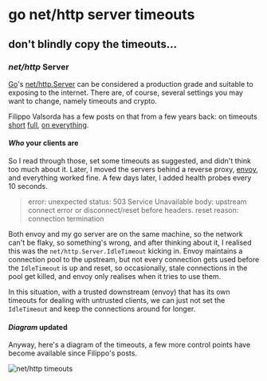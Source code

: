 # go net/http server timeouts

## don't blindly copy the timeouts...


### _net/http_ Server

[Go](https://go.dev/)'s
[net/http.Server](https://pkg.go.dev/net/http#Server)
can be considered a production grade and suitable to exposing to the internet.
There are, of course, several settings you may want to change,
namely timeouts and crypto.

Filippo Valsorda has a few posts on that from a few years back:
on timeouts
[short](https://words.filippo.io/the-complete-guide-to-go-net-http-timeouts/)
[full](https://blog.cloudflare.com/the-complete-guide-to-golang-net-http-timeouts/),
[on everything](https://blog.gopheracademy.com/advent-2016/exposing-go-on-the-internet/).

#### _Who_ your clients are

So I read through those,
set some timeouts as suggested,
and didn't think too much about it.
Later, I moved the servers behind a reverse proxy, [envoy](https://www.envoyproxy.io/),
and everything worked fine.
A few days later, I added health probes every 10 seconds.

> error: unexpected status: 503 Service Unavailable
> body: upstream connect error or disconnect/reset before headers. reset reason: connection termination

Both envoy and my go server are on the same machine, so the network can't be flaky,
so something's wrong, and after thinking about it,
I realised this was the `net/http.Server.IdleTimeout` kicking in.
Envoy maintains a connection pool to the upstream,
but not every connection gets used before the `IdleTimeout` is up and reset,
so occasionally, stale connections in the pool get killed,
and envoy only realises when it tries to use them.

In this situation,
with a trusted downstream (envoy) that has its own timeouts for dealing with untrusted clients,
we can just not set the `IdleTimeout` and keep the connections around for longer.


#### _Diagram_ updated

Anyway, here's a diagram of the timeouts,
a few more control points have become available since Filippo's posts.

![net/http timeouts](/static/http-timeouts.svg)
